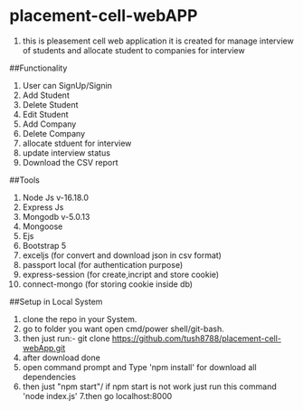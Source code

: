 # placement-cell-webAPP
1. this is pleasement cell web application it is created for manage interview of students and allocate student to companies for interview

##Functionality
1. User can SignUp/Signin
2. Add Student 
3. Delete Student 
4. Edit Student 
5. Add Company
6. Delete Company
7. allocate stduent for interview 
8. update interview status 
9. Download the CSV report

##Tools 
1. Node Js  v-16.18.0
2. Express Js
3. Mongodb  v-5.0.13
4. Mongoose
5. Ejs 
6. Bootstrap 5
7. exceljs (for convert and download json in csv format)
8. passport local (for authentication purpose)
9. express-session (for create,incript and store cookie)
10. connect-mongo (for storing cookie inside db)



##Setup in Local System

1. clone the repo in your System.
2. go to folder you want open cmd/power shell/git-bash. 
3. then just run:- git clone https://github.com/tush8788/placement-cell-webApp.git
4. after download done 
5. open command prompt and Type 'npm install' for download all dependencies 
6. then just "npm start"/ if npm start is not work just run this command 'node index.js'
7.then go localhost:8000


